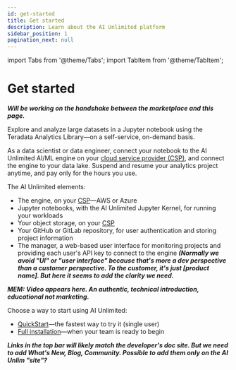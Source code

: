 ```yaml
---
id: get-started
title: Get started
description: Learn about the AI Unlimited platform
sidebar_position: 1
pagination_next: null
---
```

import Tabs from '@theme/Tabs';
import TabItem from '@theme/TabItem';

# Get started

***Will be working on the handshake between the marketplace and this page.***

Explore and analyze large datasets in a Jupyter notebook using the Teradata Analytics Library&mdash;on a self-service, on-demand basis. 

As a data scientist or data engineer, connect your notebook to the AI Unlimited AI/ML engine on your [cloud service provider (CSP)](/docs/glossary.md#glo-csp), and connect the engine to your data lake. Suspend and resume your analytics project anytime, and pay only for the hours you use.

The AI Unlimited elements:
- The engine, on your [CSP](/docs/glossary.md#glo-csp)&mdash;AWS or Azure
- Jupyter notebooks, with the AI Unlimited Jupyter Kernel, for running your workloads
- Your object storage, on your [CSP](/docs/glossary.md#glo-csp)
- Your GitHub or GitLab repository, for user authentication and storing project information
- The manager, a web-based user interface for monitoring projects and providing each user's API key to connect to the engine ***(Normally we avoid "UI" or "user interface" because that's more a dev perspective than a customer perspective. To the customer, it's just [product name]. But here it seems to add the clarity we need.***

***MEM: Video appears here. An authentic, technical introduction, educational not marketing.***

Choose a way to start using AI Unlimited:
- [QuickStart](/install-ai-unlimited/quickstart/index.md)&mdash;the fastest way to try it (single user)
- [Full installation](/install-ai-unlimited/production/index.md)&mdash;when your team is ready to begin


***Links in the top bar will likely match the developer's doc site. But we need to add What's New, Blog, Community. Possible to add them only on the AI Unlim "site"?***







